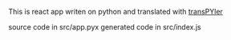 This is react app writen on python and translated with [transPYler](https://github.com/alploskov/transPYler)

source code in src/app.pyx
generated code in src/index.js